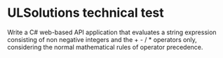 # ULSolutions technical test
Write a C# web-based API application that evaluates a string expression consisting of non negative integers and the + - / * operators only, considering the normal mathematical rules of operator precedence. 

